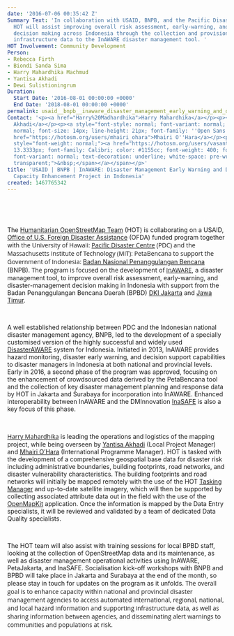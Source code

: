 ```yaml
---
date: '2016-07-06 00:35:42 Z'
Summary Text: 'In collaboration with USAID, BNPB, and the Pacific Disaster Centre,
  HOT will assist improving overall risk assessment, early-warning, and disaster-management
  decision making across Indonesia through the collection and provision of supporting
  infrastructure data to the InAWARE disaster management tool. '
HOT Involvement: Community Development
Person:
- Rebecca Firth
- Biondi Sanda Sima
- Harry Mahardhika Machmud
- Yantisa Akhadi
- Dewi Sulistioningrum
Duration:
  Start Date: '2016-08-01 00:00:00 +0000'
  End Date: '2018-08-01 00:00:00 +0000'
permalink: usaid__bnpb__inaware_disaster_management_early_warning_and_decision_support_capacity_enhancement_project_in_indonesia
Contact: '<p><a href="Harry%20Madhardhika">Harry Mahardhika</a></p><p><a href="https://hotosm.org/users/iyan">Yantisa
  Akhadi</a></p><p><a style="font-style: normal; font-variant: normal; font-weight:
  normal; font-size: 14px; line-height: 21px; font-family: ''Open Sans'', Arial, sans-serif;"
  href="https://hotosm.org/users/mhairi_ohara">Mhairi O''Hara</a></p><p><span id="docs-internal-guid-5b0146ac-bd95-b3a9-b5e1-d7577b7d9ba3"
  style="font-weight: normal;"><a href="https://hotosm.org/users/vasanthi"><span style="font-size:
  13.3333px; font-family: Calibri; color: #1155cc; font-weight: 400; font-style: normal;
  font-variant: normal; text-decoration: underline; white-space: pre-wrap; background-color:
  transparent;">&nbsp;</span></a></span></p>'
title: 'USAID | BNPB | InAWARE: Disaster Management Early Warning and Decision Support
  Capacity Enhancement Project in Indonesia'
created: 1467765342
---
```

<p><span id="docs-internal-guid-62b2c4d3-2d74-788e-3898-a65299fea496" style="font-weight: normal;"><span style="font-size: 15.3333px; font-family: Calibri; color: #232429; background-color: transparent; font-weight: 400; font-style: normal; font-variant-ligatures: normal; font-variant-caps: normal; white-space: pre-wrap;">&nbsp;</span></span></p><p>&nbsp;</p><p>The&nbsp;<a href="http://openstreetmap.id/en/" target="_blank">Humanitarian OpenStreetMap Team</a> (HOT) is collaborating on a USAID, <a href="https://www.usaid.gov/who-we-are/organization/bureaus/bureau-democracy-conflict-and-humanitarian-assistance/office-us" target="_blank">Office of U.S. Foreign Disaster Assistance</a> (OFDA) funded program together with&nbsp;<span style="font-family: 'Open Sans', Arial, sans-serif; font-size: 14px; font-style: normal; font-variant-ligatures: normal; font-variant-caps: normal; font-weight: normal;">the University of Hawaii:&nbsp;</span><a style="font-style: normal; font-variant-ligatures: normal; font-variant-caps: normal; font-weight: normal; font-size: 14px; font-family: 'Open Sans', Arial, sans-serif;" href="http://www.pdc.org/" target="_blank">Pacific Disaster Centre</a><span style="font-family: 'Open Sans', Arial, sans-serif; font-size: 14px; font-style: normal; font-variant-ligatures: normal; font-variant-caps: normal; font-weight: normal;">&nbsp;(PDC) and the Massachusetts Institute of Technology (MIT): PetaBencana to support the Government of Indonesia:&nbsp;</span><a href="http://www.bnpb.go.id/" target="_blank">Badan Nasional Penanggulangan Bencana</a> (BNPB).&nbsp;<span style="font-family: 'Open Sans', Arial, sans-serif; font-size: 14px; font-style: normal; font-variant-ligatures: normal; font-variant-caps: normal; font-weight: normal;">The program is focused on the development of&nbsp;</span><a style="font-family: 'Open Sans', Arial, sans-serif; font-size: 14px; font-style: normal; font-variant-ligatures: normal; font-variant-caps: normal; font-weight: normal;" href="http://inaware.bnpb.go.id/inaware/" target="_blank">InAWARE</a>, a disaster management tool, to improve overall risk assessment, early-warning, and disaster-management decision making in Indonesia with support from the Badan Penanggulangan Bencana Daerah (BPBD) <a href="http://bpbd.jakarta.go.id/" target="_blank">DKI Jakarta</a> and <a href="http://bpbd.jatimprov.go.id/" target="_blank">Jawa Timur</a>.</p><p>&nbsp;</p><p>A well established relationship between PDC and the Indonesian national disaster management agency, BNPB, led to the development of a specially customised version of the highly successful and widely used <a href="http://www.pdc.org/solutions/products/disasteraware/" target="_blank">DisasterAWARE</a> system for Indonesia. Initiated in 2013, InAWARE provides hazard monitoring, disaster early warning, and decision support capabilities to disaster managers in Indonesia at both national and provincial levels. Early in 2016, a second phase of the program was approved, focusing on the enhancement of crowdsourced data derived by the PetaBencana&nbsp;tool and the collection of key disaster management planning and response data by HOT in Jakarta and Surabaya for incorporation into InAWARE. Enhanced interoperability between InAWARE and the DMInnovation <a href="http://inasafe.org/">InaSAFE</a> is also a key focus of this phase.</p><p>&nbsp;</p><p><a style="font-family: 'Open Sans', Arial, sans-serif; font-size: 14px; font-style: normal; font-variant-ligatures: normal; font-variant-caps: normal; font-weight: normal;" href="Harry%20Madhardhika">Harry Mahardhika</a>&nbsp;is leading the operations and logistics of the mapping project, while being overseen by&nbsp;<a href="https://hotosm.org/users/iyan" target="_blank">Yantisa Akhadi</a>&nbsp;(Local Project Manager) and <a href="https://hotosm.org/users/mhairi_ohara">Mhairi O’Hara</a>&nbsp;(International Programme Manager). HOT is tasked with the development of a comprehensive geospatial base data for disaster risk including administrative boundaries, building footprints, road networks, and disaster vulnerability characteristics. The building footprints and road networks will initially be mapped remotely with the use of the HOT <a href="http://tasks.hotosm.org/" target="_blank">Tasking Manager</a> and up-to-date satellite imagery, which will then be supported by collecting associated attribute data out in the field with the use of the <a href="http://openmapkit.org/" target="_blank">OpenMapKit</a> application. Once the information is mapped by the Data Entry specialists, it will be reviewed and validated by a team of dedicated Data Quality specialists.</p><p>&nbsp;</p><p>The HOT team will also assist with training sessions for local BPBD staff, looking at the collection of OpenStreetMap data and its maintenance, as well as disaster management operational activities using InAWARE, PetaJakarta, and InaSAFE. Socialisation kick-off workshops with BNPB and BPBD will take place in Jakarta and Surabaya at the end of the month, so please stay in touch for updates on the program as it unfolds.&nbsp;<span style="font-family: 'Open Sans', Arial, sans-serif; font-size: 14px; font-style: normal; font-variant-ligatures: normal; font-variant-caps: normal; font-weight: normal;">The overall goal is to enhance capacity within national and provincial disaster management agencies to access automated international, regional, national, and local hazard information and supporting infrastructure data, as well as sharing information between agencies, and disseminating alert warnings to communities and populations at risk.</span></p><p>&nbsp;</p>
